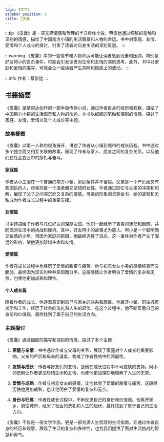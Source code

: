 ```yaml
---
tags: [文学]
sidebar_position: 9
title: 🍻皮囊
---
```


:::tip
《皮囊》是一部充满情感和哲理的半自传体小说。蔡崇达通过细腻的笔触和深刻的情感，描绘了中国南方小镇的生活图景和人物的命运。书中对家庭、友情、爱情和个人成长的探讨，引发了读者对自身生活的深刻反思。
:::

:::warning
《皮囊》中的一些情节和人物命运可能让读者感到沉重和压抑。特别是好友阿小的自杀事件，可能会引发读者对生命和友情的深刻思考。此外，书中对家庭和爱情的描写，可能会让一些读者产生共鸣和情感上的波动。
:::

:::info
作者：蔡崇达
:::
     
## 书籍摘要

《皮囊》是蔡崇达创作的一部半自传体小说，通过作者自身的经历和观察，描绘了中国南方小镇的生活图景和人物的命运。本书以细腻的笔触和深刻的情感，探讨了家庭、友情、爱情以及个人成长等主题。

### 故事梗概

《皮囊》以第一人称的视角展开，讲述了作者从小镇到城市的成长历程。书中通过多个独立而又相互关联的故事，展现了作者与家人、朋友之间的复杂关系，以及他们在社会变迁中的挣扎与奋斗。

#### 家庭篇

作者从小生活在一个普通的南方小镇，家庭条件并不富裕。父亲是一个严厉而又有些固执的人，母亲则是一个温柔而又坚韧的女性。作者通过回忆与父亲的冲突和和解，展现了父子之间深沉而又复杂的情感。母亲的形象则贯穿全书，她的坚韧和无私成为作者成长过程中的重要支撑。

#### 友情篇

书中还描绘了作者与几位好友的深厚友谊。他们一起经历了青春的迷茫和困惑，共同面对生活中的挑战和挫折。其中，好友阿小的故事尤为感人。阿小是一个聪明而又敏感的少年，但因为家庭的原因，他最终选择了自杀。这一事件对作者产生了深远的影响，使他更加珍惜生命和友情。

#### 爱情篇

作者在成长过程中也经历了爱情的甜蜜与痛苦。他与初恋女友小美的感情纯真而又脆弱，最终因为现实的种种原因而分手。这段感情让作者明白了爱情的复杂和无奈，也使他更加成熟和理性。

#### 个人成长篇

随着作者的成长，他逐渐意识到自己与家乡的联系和疏离。他离开小镇，前往城市求学和工作，经历了社会的洗礼和人生的起伏。在这个过程中，他不断反思自己的身份和价值观，最终找到了属于自己的生活方向。

### 主题探讨

《皮囊》通过细腻的描写和深刻的情感，探讨了多个主题：

1. **家庭与亲情**：书中通过作者与父母的关系，展现了家庭对个人成长的重要影响。父亲的严厉和母亲的温柔，构成了作者性格中的两面性。

2. **友情与成长**：作者与好友们的友情，是他在成长过程中不可或缺的支持。阿小的悲剧让作者更加珍惜生命和友情，也使他更加深刻地理解了人生的无常。

3. **爱情与成熟**：作者与初恋女友的感情，让他体验了爱情的甜蜜与痛苦。这段经历使他更加成熟，也让他明白了爱情的复杂和无奈。

4. **身份与归属**：作者在成长过程中，不断反思自己的身份和价值观。他离开家乡，前往城市，经历了社会的洗礼和人生的起伏，最终找到了属于自己的生活方向。

《皮囊》不仅是一部文学作品，更是一部充满人生哲理的生活指南。它通过作者自身的经历和观察，展现了生活的复杂和多样性，也为我们提供了面对生活挑战的智慧和勇气。